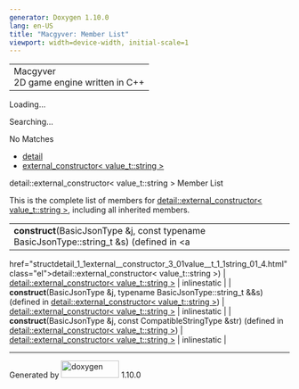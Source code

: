 ```yaml
---
generator: Doxygen 1.10.0
lang: en-US
title: "Macgyver: Member List"
viewport: width=device-width, initial-scale=1
---
```


<div id="top">

<div id="titlearea">

<table data-cellspacing="0" data-cellpadding="0">
<colgroup>
<col style="width: 100%" />
</colgroup>
<tbody>
<tr id="projectrow" class="odd">
<td id="projectalign"><div id="projectname">
Macgyver
</div>
<div id="projectbrief">
2D game engine written in C++
</div></td>
</tr>
</tbody>
</table>

</div>

<div id="main-nav">

</div>

<div id="MSearchSelectWindow"
onmouseover="return searchBox.OnSearchSelectShow()"
onmouseout="return searchBox.OnSearchSelectHide()"
onkeydown="return searchBox.OnSearchSelectKey(event)">

</div>

<div id="MSearchResultsWindow">

<div id="MSearchResults">

<div class="SRPage">

<div id="SRIndex">

<div id="SRResults">

</div>

<div id="Loading" class="SRStatus">

Loading...

</div>

<div id="Searching" class="SRStatus">

Searching...

</div>

<div id="NoMatches" class="SRStatus">

No Matches

</div>

</div>

</div>

</div>

</div>

<div id="nav-path" class="navpath">

- <a href="namespacedetail.html" class="el">detail</a>
- <a
  href="structdetail_1_1external__constructor_3_01value__t_1_1string_01_4.html"
  class="el">external_constructor&lt; value_t::string &gt;</a>

</div>

</div>

<div class="header">

<div class="headertitle">

<div class="title">

detail::external_constructor\< value_t::string \> Member List

</div>

</div>

</div>

<div class="contents">

This is the complete list of members for <a
href="structdetail_1_1external__constructor_3_01value__t_1_1string_01_4.html"
class="el">detail::external_constructor&lt; value_t::string &gt;</a>,
including all inherited members.

|                                                                                           |                                                                               |                                                                      |
|-------------------------------------------------------------------------------------------|-------------------------------------------------------------------------------|----------------------------------------------------------------------|
| **construct**(BasicJsonType &j, const typename BasicJsonType::string_t &s) (defined in <a 
 href="structdetail_1_1external__constructor_3_01value__t_1_1string_01_4.html"              
 class="el">detail::external_constructor&lt; value_t::string &gt;</a>)                      | <a                                                                            
                                                                                             href="structdetail_1_1external__constructor_3_01value__t_1_1string_01_4.html"  
                                                                                             class="el">detail::external_constructor&lt; value_t::string &gt;</a>           | <span class="mlabel">inline</span><span class="mlabel">static</span> |
| **construct**(BasicJsonType &j, typename BasicJsonType::string_t &&s) (defined in <a      
 href="structdetail_1_1external__constructor_3_01value__t_1_1string_01_4.html"              
 class="el">detail::external_constructor&lt; value_t::string &gt;</a>)                      | <a                                                                            
                                                                                             href="structdetail_1_1external__constructor_3_01value__t_1_1string_01_4.html"  
                                                                                             class="el">detail::external_constructor&lt; value_t::string &gt;</a>           | <span class="mlabel">inline</span><span class="mlabel">static</span> |
| **construct**(BasicJsonType &j, const CompatibleStringType &str) (defined in <a           
 href="structdetail_1_1external__constructor_3_01value__t_1_1string_01_4.html"              
 class="el">detail::external_constructor&lt; value_t::string &gt;</a>)                      | <a                                                                            
                                                                                             href="structdetail_1_1external__constructor_3_01value__t_1_1string_01_4.html"  
                                                                                             class="el">detail::external_constructor&lt; value_t::string &gt;</a>           | <span class="mlabel">inline</span><span class="mlabel">static</span> |

</div>

------------------------------------------------------------------------

<span class="small">Generated
by [<img src="doxygen.svg" class="footer" width="104" height="31"
alt="doxygen" />](https://www.doxygen.org/index.html) 1.10.0</span>
